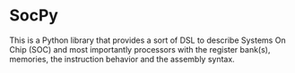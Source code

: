 SocPy
=====

This is a Python library that provides a sort of DSL to describe Systems On
Chip (SOC) and most importantly processors with the register bank(s), memories,
the instruction behavior and the assembly syntax.


